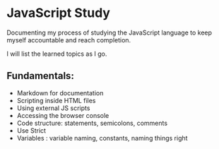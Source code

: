# JavaScript Study

Documenting my process of studying the JavaScript language to keep myself accountable and reach completion.

I will list the learned topics as I go.

## Fundamentals:

- Markdown for documentation
- Scripting inside HTML files
- Using external JS scripts
- Accessing the browser console
- Code structure: statements, semicolons, comments
- Use Strict
- Variables : variable naming, constants, naming things right